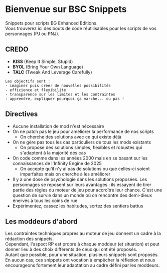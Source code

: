# Bienvenue sur BSC Snippets

Snippets pour scripts BG Enhanced Editions.\
Vous trouverez ici des bouts de code réutilisables pour les scripts de vos personnages (PJ ou PNJ).

## CREDO
* **KISS** (Keep It Simple, Stupid)
* **BYOL** (Bring Your Own Language)
* **TALC** (Tweak And Leverage Carefully)

```{note}
Les objectifs sont :
- imaginer puis créer de nouvelles possibilités
- efficience et flexibilité
- transparence sur les limites et les contraintes
- apprendre, expliquer pourquoi ça marche... ou pas !
```


## Directives

- Aucune installation de mod n'est nécessaire
- On ne patch pas le jeu pour améliorer la performance de nos scripts
    - On cherche des solutions avec ce qui existe déjà
- On ne gère pas tous les cas particuliers de tous les mods existants
    - On propose des solutions simples, flexibles et robustes qui s'adaptent à la majorité des cas
- On code comme dans les années 2000 mais en se basant sur les connaissances de l'Infinity Engine de 2025
    - On accepte qu'il n'y ai pas de solutions ou que celles-ci soient imparfaites mais on cherche à les améliorer
- Il y a une dose de psychologie dans les solutions proposées. Les personnages se reposent sur leurs avantages : ils essayent de tirer partie des règles du moteur de jeu pour accroître leur chance. C'est une question de survie dans un monde où on rencontre des demi-dieux énervés à tous les coins de rue
- Expérimentez, cassez les habitudes, sortez des sentiers battus


## Les moddeurs d'abord

Les contraintes techniques propres au moteur de jeu donnent un cadre à la rédaction des snippets.\
Cependant, l'aspect RP est propre à chaque moddeur (et situation) et peut donner lieu à des choix différents de ceux qui ont été proposés.\
Autant que possible, pour une situation, plusieurs snippets sont proposés.\
En aucun cas, ces snippets ont vocation à empêcher la réflexion et nous encourageons fortement leur adaptation au cadre défini par les moddeurs.


```{tableofcontents}
```
